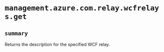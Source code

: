 # `management.azure.com.relay.wcfrelays.get`

## `summary`
Returns the description for the specified WCF relay.


